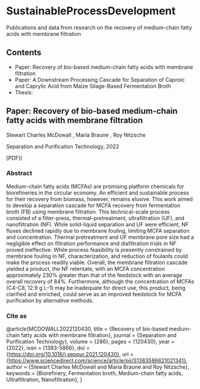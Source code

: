 # SustainableProcessDevelopment
Publications and data from research on the recovery of medium-chain fatty acids with membrane filtration

## Contents
* Paper:  Recovery of bio-based medium-chain fatty acids with membrane filtration
* Paper: A Downstream Processing Cascade for Separation of Caproic and Caprylic Acid from Maize Silage-Based Fermentation Broth
* Thesis: 


## Paper: Recovery of bio-based medium-chain fatty acids with membrane filtration 

Stewart Charles McDowall , Maria Braune , Roy Nitzsche

Separation and Purification Technology, 2022

[PDF](

### Abstract

Medium-chain fatty acids (MCFAs) are promising platform chemicals for biorefineries in the circular economy. An efficient and sustainable process for their recovery from biomass, however, remains elusive. This work aimed to develop a separation cascade for MCFA recovery from fermentation broth (FB) using membrane filtration. This technical-scale process consisted of a filter-press, thermal-pretreatment, ultrafiltration (UF), and nanofiltration (NF). While solid-liquid separation and UF were efficient, NF fluxes declined rapidly due to membrane fouling, limiting MCFA separation and concentration. Thermal pretreatment and UF membrane pore size had a negligible effect on filtration performance and diafiltration trials in NF proved ineffective. While process feasibility is presently constrained by membrane fouling in NF, characterization, and reduction of foulants could make the process readily viable. Overall, the membrane filtration cascade yielded a product, the NF retentate, with an MCFA concentration approximately 230% greater than that of the feedstock with an average overall recovery of 84%. Furthermore, although the concentration of MCFAs (C4-C8, 12.9 g L–1) may be inadequate for direct use, this product, being clarified and enriched, could serve as an improved feedstock for MCFA purification by alternative methods.

### Cite as

@article{MCDOWALL2022120430,
title = {Recovery of bio-based medium-chain fatty acids with membrane filtration},
journal = {Separation and Purification Technology},
volume = {286},
pages = {120430},
year = {2022},
issn = {1383-5866},
doi = {https://doi.org/10.1016/j.seppur.2021.120430},
url = {https://www.sciencedirect.com/science/article/pii/S1383586621021341},
author = {Stewart Charles McDowall and Maria Braune and Roy Nitzsche},
keywords = {Biorefinery, Fermentation broth, Medium-chain fatty acids, Ultrafiltration, Nanofiltration},
}

## 
